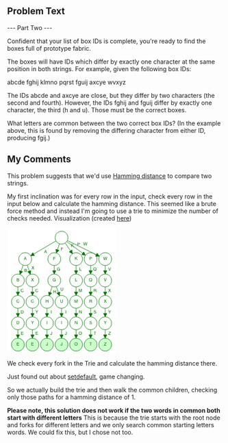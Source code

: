 ## Problem Text

--- Part Two ---

Confident that your list of box IDs is complete, you're ready to find the boxes full of prototype fabric.

The boxes will have IDs which differ by exactly one character at the same position in both strings. For example, given the following box IDs:

abcde
fghij
klmno
pqrst
fguij
axcye
wvxyz

The IDs abcde and axcye are close, but they differ by two characters (the second and fourth). However, the IDs fghij and fguij differ by exactly one character, the third (h and u). Those must be the correct boxes.

What letters are common between the two correct box IDs? (In the example above, this is found by removing the differing character from either ID, producing fgij.)

## My Comments

This problem suggests that we'd use [Hamming distance](https://en.wikipedia.org/wiki/Hamming_distance) to compare two strings. 

My first inclination was for every row in the input, check every row in the input below and calculate the hamming distance. This seemed like a brute force method and instead I'm going to use a trie to minimize the number of checks needed. Visualization (created [here](https://www.cs.usfca.edu/~galles/visualization/Trie.html))

![trie example](trie_example.png)

We check every fork in the Trie and calculate the hamming distance there.

Just found out about [setdefault](https://docs.python.org/3/library/stdtypes.html), game changing.

So we actually build the trie and then walk the common children, checking only those paths for a hamming distance of 1. 

**Please note, this solution does not work if the two words in common both start with different letters** This is because the trie starts with the root node and forks for different letters and we only search common starting letters words. We could fix this, but I chose not too.